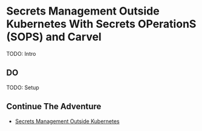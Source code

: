 # Secrets Management Outside Kubernetes With Secrets OPerationS (SOPS) and Carvel

TODO: Intro

## DO

TODO: Setup

## Continue The Adventure

* [Secrets Management Outside Kubernetes](client.md)
